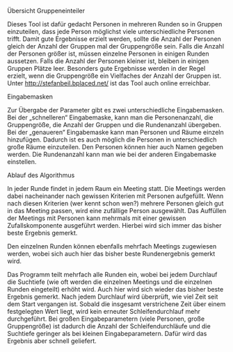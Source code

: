 Übersicht Gruppeneinteiler

Dieses Tool ist dafür gedacht Personen in mehreren Runden so in Gruppen einzuteilen, dass jede Person möglichst viele unterschiedliche Personen trifft.
Damit gute Ergebnisse erzielt werden, sollte die Anzahl der Personen gleich der Anzahl der Gruppen mal der Gruppengröße sein. Falls die Anzahl der Personen größer ist, müssen einzelne Personen in einigen Runden aussetzen. Falls die Anzahl der Personen kleiner ist, bleiben in einigen Gruppen Plätze leer.
Besonders gute Ergebnisse werden in der Regel erzielt, wenn die Gruppengröße ein Vielfaches der Anzahl der Gruppen ist.
Unter http://stefanbeil.bplaced.net/ ist das Tool auch online erreichbar.


Eingabemasken

Zur Übergabe der Parameter gibt es zwei unterschiedliche Eingabemasken. Bei der „schnelleren“ Eingabemaske, kann man die Personenanzahl, die Gruppengröße, die Anzahl der Gruppen und die Rundenanzahl übergeben. Bei der „genaueren“ Eingabemaske kann man Personen und Räume einzeln hinzufügen. Dadurch ist es auch möglich die Personen in unterschiedlich große Räume einzuteilen. Den Personen können hier auch Namen gegeben werden. Die Rundenanzahl kann man wie bei der anderen Eingabemaske einstellen. 


Ablauf des Algorithmus

In jeder Runde findet in jedem Raum ein Meeting statt. Die Meetings werden dabei nacheinander nach gewissen Kriterien mit Personen aufgefüllt. Wenn nach diesen Kriterien (wer kennt schon wen?) mehrere Personen gleich gut in das Meeting passen, wird eine zufällige Person ausgewählt. Das Auffüllen der Meetings mit Personen kann mehrmals mit einer gewissen Zufallskomponente ausgeführt werden. Hierbei wird sich immer das bisher beste Ergebnis gemerkt. 

Den einzelnen Runden können ebenfalls mehrfach Meetings zugewiesen werden, wobei sich auch hier das bisher beste Rundenergebnis gemerkt wird. 

Das Programm teilt mehrfach alle Runden ein, wobei bei jedem Durchlauf die Suchtiefe (wie oft werden die einzelnen Meetings und die einzelnen Runden eingeteilt) erhöht wird. Auch hier wird sich wieder das bisher beste Ergebnis gemerkt. 
Nach jedem Durchlauf wird überprüft, wie viel Zeit seit dem Start vergangen ist. Sobald die insgesamt verstrichene Zeit über einem festgelegten Wert liegt, wird kein erneuter Schleifendurchlauf mehr durchgeführt. Bei großen Eingabeparametern (viele Personen, große Gruppengröße) ist dadurch die Anzahl der Schleifendurchläufe und die Suchtiefe geringer als bei kleinen Eingabeparametern. Dafür wird das Ergebnis aber schnell geliefert.
